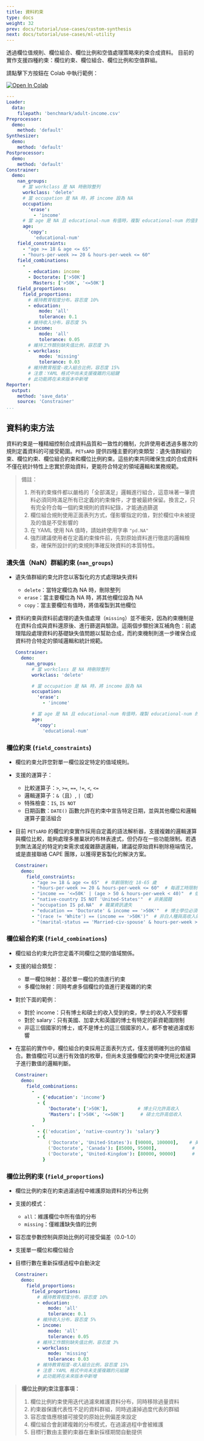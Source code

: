 ```yaml
---
title: 資料約束
type: docs
weight: 32
prev: docs/tutorial/use-cases/custom-synthesis
next: docs/tutorial/use-cases/ml-utility
---
```


透過欄位值規則、欄位組合、欄位比例和空值處理策略來約束合成資料。
目前的實作支援四種約束：欄位約束、欄位組合、欄位比例和空值群組。

請點擊下方按鈕在 Colab 中執行範例：

[![Open In Colab](https://colab.research.google.com/assets/colab-badge.svg)](https://colab.research.google.com/github/nics-dp/petsard/blob/main/demo/tutorial/use-cases/data-constraining.ipynb)

```yaml
---
Loader:
  data:
    filepath: 'benchmark/adult-income.csv'
Preprocessor:
  demo:
    method: 'default'
Synthesizer:
  demo:
    method: 'default'
Postprocessor:
  demo:
    method: 'default'
Constrainer:
  demo:
    nan_groups:
      # 當 workclass 是 NA 時刪除整列
      workclass: 'delete'
      # 當 occupation 是 NA 時，將 income 設為 NA
      occupation:
        'erase':
          - 'income'
      # 當 age 是 NA 且 educational-num 有值時，複製 educational-num 的值到 age
      age:
        'copy':
          'educational-num'
    field_constraints:
      - "age >= 18 & age <= 65"
      - "hours-per-week >= 20 & hours-per-week <= 60"
    field_combinations:
      -
        - education: income
        - Doctorate: ['>50K']
          Masters: ['>50K', '<=50K']
    field_proportions:
      field_proportions:
        # 維持教育程度分布，容忍度 10%
        - education:
            mode: 'all'
            tolerance: 0.1
        # 維持收入分布，容忍度 5%
        - income:
            mode: 'all'
            tolerance: 0.05
        # 維持工作類別缺失值比例，容忍度 3%
        - workclass:
            mode: 'missing'
            tolerance: 0.03
        # 維持教育程度-收入組合比例，容忍度 15%
        # 注意：YAML 格式中尚未支援複雜的元組鍵
        # 此功能將在未來版本中新增
Reporter:
  output:
    method: 'save_data'
    source: 'Constrainer'
...
```

## 資料約束方法

資料約束是一種精細控制合成資料品質和一致性的機制，允許使用者透過多層次的規則定義資料的可接受範圍。`PETsARD` 提供四種主要的約束類型：遺失值群組約束、欄位約束、欄位組合約束和欄位比例約束。這些約束共同確保生成的合成資料不僅在統計特性上忠實於原始資料，更能符合特定的領域邏輯和業務規範。

> 備註：
> 1. 所有約束條件都以嚴格的「全部滿足」邏輯進行組合，這意味著一筆資料必須同時滿足所有已定義的約束條件，才會被最終保留。換言之，只有完全符合每一個約束規則的資料紀錄，才能通過篩選
> 2. 欄位組合規則使用正面表列方式，僅影響指定的值，對於欄位中未被提及的值是不受影響的
> 3. 在 YAML 使用 NA 值時，請始終使用字串 `"pd.NA"`
> 4. 強烈建議使用者在定義約束條件前，先對原始資料進行徹底的邏輯檢查，確保所設計的約束規則準確反映資料的本質特性。

### 遺失值（NaN）群組約束 (`nan_groups`)

- 遺失值群組約束允許您以客製化的方式處理缺失資料
  - `delete`：當特定欄位為 NA 時，刪除整列
  - `erase`：當主要欄位為 NA 時，將其他欄位設為 NA
  - `copy`：當主要欄位有值時，將值複製到其他欄位
- 資料約束與資料前處理的遺失值處理（`missing`）並不衝突，因為約束機制是在資料合成與資料還原後、進行篩選與驗證。這兩個步驟扮演互補角色：前處理階段處理資料的基礎缺失值問題以幫助合成，而約束機制則進一步確保合成資料符合特定的領域邏輯和統計規範。

  ```yaml
  Constrainer:
    demo:
      nan_groups:
        # 當 workclass 是 NA 時刪除整列
        workclass: 'delete'

        # 當 occupation 是 NA 時，將 income 設為 NA
        occupation:
          'erase':
            - 'income'

        # 當 age 是 NA 且 educational-num 有值時，複製 educational-num 的值到 age
        age:
          'copy':
            'educational-num'
  ```

### 欄位約束 (`field_constraints`)

- 欄位約束允許您對單一欄位設定特定的值域規則。
- 支援的運算子：
  - 比較運算子：`>`, `>=`, `==`, `!=`, `<`, `<=`
  - 邏輯運算子：`&`（且）, `|`（或）
  - 特殊檢查：`IS`, `IS NOT`
  - 日期函數：`DATE()` 函數允許在約束中宣告特定日期，並與其他欄位和邏輯運算子靈活組合

- 目前 `PETsARD` 的欄位約束實作採用自定義的語法解析器，支援複雜的邏輯運算與欄位比較，能夠處理多層巢狀的布林表達式，但仍存在一些功能限制。若遇到無法滿足的特定約束需求或複雜篩選邏輯，建議從原始資料剔除極端情況，或是直接聯絡 CAPE 團隊，以獲得更客製化的解決方案。

  ```yaml
  Constrainer:
    demo:
      field_constraints:
        - "age >= 18 & age <= 65"  # 年齡限制在 18-65 歲
        - "hours-per-week >= 20 & hours-per-week <= 60"  # 每週工時限制在 20-60 小時
        - "income == '<=50K' | (age > 50 & hours-per-week < 40)"  # 低收入或年長且工時少
        - "native-country IS NOT 'United-States'"  # 非美國籍
        - "occupation IS pd.NA"  # 職業資訊遺失
        - "education == 'Doctorate' & income == '>50K'"  # 博士學位必須高收入
        - "(race != 'White') == (income == '>50K')"  # 非白人種與高收入的互斥檢查
        - "(marital-status == 'Married-civ-spouse' & hours-per-week > 40) | (marital-status == 'Never-married' & age < 30)" # 複雜的邏輯組合

  ```

### 欄位組合約束 (`field_combinations`)

- 欄位組合約束允許您定義不同欄位之間的值域關係。
- 支援的組合類型：
  - 單一欄位映射：基於單一欄位的值進行約束
  - 多欄位映射：同時考慮多個欄位的值進行更複雜的約束
- 對於下面的範例：
  - 對於 income：只有博士和碩士的收入受到約束，學士的收入不受影響
  - 對於 salary：只有美國、加拿大和英國的博士有特定的薪資範圍限制
  - 非這三個國家的博士，或不是博士的這三個國家的人，都不會被過濾或影響
- 在當前的實作中，欄位組合約束採用正面表列方式，僅支援明確列出的值組合。數值欄位可以進行有效值的枚舉，但尚未支援像欄位約束中使用比較運算子進行數值的邏輯判斷。

  ```yaml
  Constrainer:
    demo:
      field_combinations:
        -
          - {'education': 'income'}
          - {
              'Doctorate': ['>50K'],           # 博士只允許高收入
              'Masters': ['>50K', '<=50K']      # 碩士允許高低收入
            }
        -
          - {('education', 'native-country'): 'salary'}
          - {
              ('Doctorate', 'United-States'): [90000, 100000],    # 美國的博士，薪資範圍
              ('Doctorate', 'Canada'): [85000, 95000],             # 加拿大的博士，薪資範圍
              ('Doctorate', 'United-Kingdom'): [80000, 90000]      # 英國的博士，薪資範圍
            }
  ```

### 欄位比例約束 (`field_proportions`)

- 欄位比例約束在約束過濾過程中維護原始資料的分布比例
- 支援的模式：
  - `all`：維護欄位中所有值的分布
  - `missing`：僅維護缺失值的比例
- 容忍度參數控制與原始比例的可接受偏差（0.0-1.0）
- 支援單一欄位和欄位組合
- 目標行數在重新採樣過程中自動決定

  ```yaml
  Constrainer:
    demo:
      field_proportions:
        field_proportions:
          # 維持教育程度分布，容忍度 10%
          - education:
              mode: 'all'
              tolerance: 0.1
          # 維持收入分布，容忍度 5%
          - income:
              mode: 'all'
              tolerance: 0.05
          # 維持工作類別缺失值比例，容忍度 3%
          - workclass:
              mode: 'missing'
              tolerance: 0.03
          # 維持教育程度-收入組合比例，容忍度 15%
          # 注意：YAML 格式中尚未支援複雜的元組鍵
          # 此功能將在未來版本中新增
  ```

> **欄位比例約束注意事項：**
> 1. 欄位比例約束使用迭代過濾來維護資料分布，同時移除過量資料
> 2. 約束器保護代表性不足的資料群組，同時過濾掉過度代表的群組
> 3. 容忍度值應根據可接受的原始比例偏差來設定
> 4. 欄位組合會創建複雜的分布模式，在過濾過程中會被維護
> 5. 目標行數由主要約束器在重新採樣期間自動提供